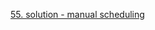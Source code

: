 [55. solution - manual scheduling](https://www.udemy.com/course/certified-kubernetes-administrator-with-practice-tests/learn/lecture/19500744#questions/18599048)
